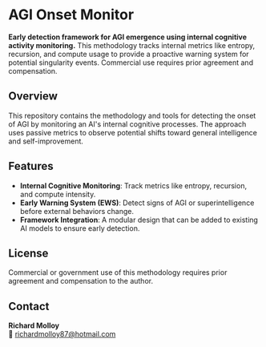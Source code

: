 # AGI Onset Monitor

**Early detection framework for AGI emergence using internal cognitive activity monitoring.** This methodology tracks internal metrics like entropy, recursion, and compute usage to provide a proactive warning system for potential singularity events. Commercial use requires prior agreement and compensation.

## Overview
This repository contains the methodology and tools for detecting the onset of AGI by monitoring an AI's internal cognitive processes. The approach uses passive metrics to observe potential shifts toward general intelligence and self-improvement.

## Features
- **Internal Cognitive Monitoring**: Track metrics like entropy, recursion, and compute intensity.
- **Early Warning System (EWS)**: Detect signs of AGI or superintelligence before external behaviors change.
- **Framework Integration**: A modular design that can be added to existing AI models to ensure early detection.

## License
Commercial or government use of this methodology requires prior agreement and compensation to the author.

## Contact
**Richard Molloy**  
📧 richardmolloy87@hotmail.com
